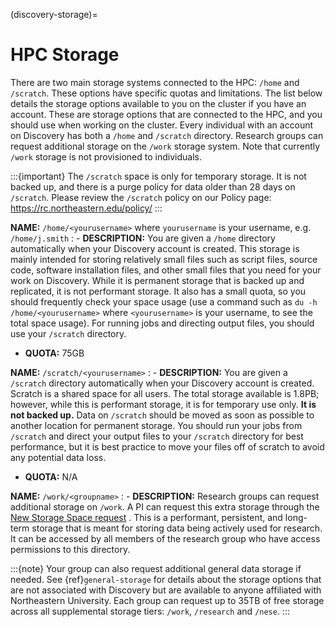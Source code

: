 (discovery-storage)=

# HPC Storage

There are two main storage systems connected to the HPC: `/home` and `/scratch`. These options have specific quotas and limitations.
The list below details the storage options available to you on the cluster if you have an account. These are storage options
that are connected to the HPC, and you should use when working on the cluster. Every individual with an account on Discovery has
both a `/home` and `/scratch` directory. Research groups can request additional storage on the `/work` storage system. Note that currently
`/work` storage is not provisioned to individuals.

:::{important}
The `/scratch` space is only for temporary storage. It is not backed up, and there is a purge policy for data older than 28 days on `/scratch`. Please review
the `/scratch` policy on our Policy page: <https://rc.northeastern.edu/policy/>
:::

**NAME:** `/home/<yourusername>` where `yourusername` is your username, e.g. `/home/j.smith`
: - **DESCRIPTION:** You are given a `/home` directory automatically when your Discovery account is created. This storage is mainly intended for storing relatively small files such as script files, source code, software installation files, and other small files that you need for your work on Discovery. While it is permanent storage that is backed up and replicated, it is not performant storage. It also has a small quota, so you should frequently check your space usage (use a command such as `du -h /home/<yourusername>` where `<yourusername>` is your username, to see the total space usage). For running jobs and directing output files, you should use your `/scratch` directory.
  - **QUOTA:** 75GB

**NAME:** `/scratch/<yourusername>`
: - **DESCRIPTION:** You are given a `/scratch` directory automatically when your Discovery account is created. Scratch is a shared space for all users. The total storage available is 1.8PB; however, while this is performant storage, it is for temporary use only. **It is not backed up.** Data on `/scratch` should be moved as soon as possible to another location for permanent storage. You should run your jobs from `/scratch` and direct your output files to your `/scratch` directory for best performance, but it is best practice to move your files off of scratch to avoid any potential data loss.
  - **QUOTA:** N/A

**NAME:** `/work/<groupname>`
: - **DESCRIPTION:** Research groups can request additional storage on `/work`. A PI can request this extra storage through the [New Storage Space request](https://bit.ly/NURC-NewStorage) . This is a performant, persistent, and long-term storage that is meant for storing data being actively used for research. It can be accessed by all members of the research group who have access permissions to this directory.

  :::{note}
  Your group can also request additional general data storage if needed. See {ref}`general-storage` for details about the storage options that are not associated with Discovery but are available to anyone affiliated with Northeastern University. Each group can request up to 35TB of free storage across all supplemental storage tiers: `/work`, `/research` and `/nese`.
  :::
